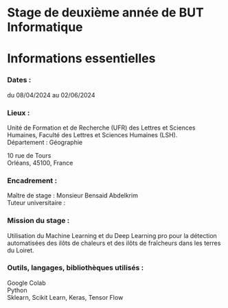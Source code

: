 # Stage de deuxième année de BUT Informatique

# Informations essentielles

### Dates :
du 08/04/2024 au 02/06/2024

### Lieux :
Unité de Formation et de Recherche (UFR) des Lettres et Sciences Humaines, Faculté des Lettres et Sciences Humaines (LSH).  
Département : Géographie

10 rue de Tours  
Orléans, 45100, France

### Encadrement :
Maître de stage : Monsieur Bensaid Abdelkrim  
Tuteur universitaire : 

### Mission du stage :
Utilisation du Machine Learning et du Deep Learning pro pour la détection automatisées des ilôts de chaleurs et des ilôts de fraîcheurs dans les terres du Loiret.

### Outils, langages, bibliothèques utilisés :
Google Colab  
Python  
Sklearn, Scikit Learn, Keras, Tensor Flow  
